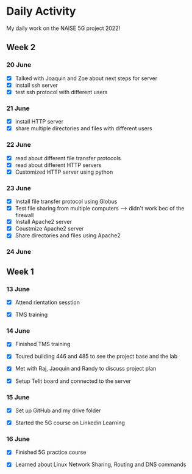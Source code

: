 # Daily Activity

My daily work on the NAISE 5G project 2022!


## Week 2


### 20 June

- [X] Talked with Joaquin and Zoe about next steps for server
- [X] install ssh server
- [X] test ssh protocol with different users

### 21 June

- [X] install HTTP server
- [X] share multiple directories and files with different users

### 22 June

- [X] read about different file transfer protocols
- [X] read about different HTTP servers
- [X] Customized HTTP server using python

### 23 June

- [X] Install file transfer protocol using Globus
- [X] Test file sharing from multiple computers --> didn't work bec of the firewall
- [X] Install Apache2 server
- [X] Coustmize Apache2 server
- [X] Share directories and files using Apache2

### 24 June


## Week 1


### 13 June

- [X] Attend rientation sesstion

- [X] TMS training


### 14 June
- [X] Finished TMS training

- [X] Toured building 446 and 485 to see the project base and the lab

- [X] Met with Raj, Jaoquin and Randy to discuss project plan

- [X] Setup Telit board and connected to the server

### 15 June
- [X] Set up GitHub and my drive folder

- [X] Started the 5G course on Linkedin Learning

### 16 June
- [X] Finished 5G practice course 

- [X] Learned about Linux Network Sharing, Routing and DNS commands
